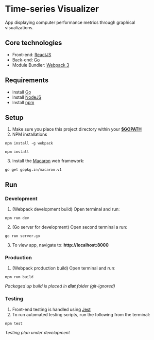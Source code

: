 # Time-series Visualizer

App displaying computer performance metrics through graphical visualizations.

## Core technologies
- Front-end: [ReactJS](https://reactjs.org/)
- Back-end: [Go](https://golang.org/)
- Module Bundler: [Webpack 3](https://webpack.js.org/)

## Requirements
- Install [Go](https://golang.org/doc/install)
- Install [NodeJS](https://nodejs.org/en/download/)
- Install [npm](https://www.npmjs.com/get-npm)

## Setup

1. Make sure you place this project directory within your [__$GOPATH__](https://golang.org/doc/code.html#GOPATH)
2. NPM installations

  `npm install -g webpack`

  `npm install`

3. Install the [Macaron](https://go-macaron.com/) web framework:

  `go get gopkg.in/macaron.v1`

## Run
### Development
1. (Webpack development build) Open terminal and run:

`npm run dev`

2. (Go server for development) Open second terminal a run:

`go run server.go`

3. To view app, navigate to: __http://localhost:8000__ 

### Production
1. (Webpack production build) Open terminal and run:

`npm run build`

*Packaged up build is placed in __dist__ folder (git-ignored)*

### Testing
1. Front-end testing is handled using [Jest](https://facebook.github.io/jest/)
2. To run automated testing scripts, run the following from the terminal:

`npm test`

*Testing plan under development*
